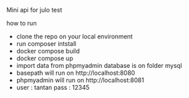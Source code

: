 Mini api for julo test

how to run

- clone the repo on your local environment
- run composer intstall
- docker compose build
- docker compose up
- import data from phpmyadmin database is on folder mysql
- basepath will run on http://localhost:8080
- phpmyadmin will run on http://localhost:8081
- user : tantan pass : 12345
